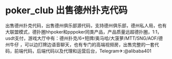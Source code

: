 # poker_club 出售德州扑克代码
出售德州扑克代码，出售德州俱乐部源代码，支持德州俱乐部，德州私人局，也有大联盟模式，德扑圈hhpoker和pppoker同类产品，产品质量远超德扑圈，1:1，usdt支付，游戏大厅中有：德州扑克/6+短牌/奥马哈/大菠萝/MTT/SNG/AOF/德州牛仔 ，可以边打牌边语音聊天，也有专门的高端视频房，出售完整的一套代码，前端代码，后端代码以及代理和运营后台，Telegram✈:@alibaba401
